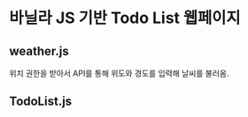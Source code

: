 <h1>바닐라 JS 기반 Todo List 웹페이지</h1>
<p></p>
<h2>weather.js</h2>
<p>위치 권한을 받아서 API를 통해 위도와 경도를 입력해 날씨를 불러옴.</p>
<h2>TodoList.js</h2>
